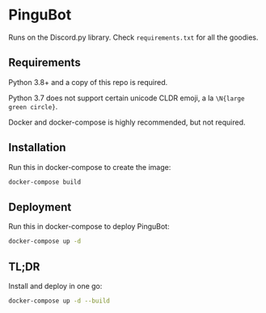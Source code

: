 # PinguBot
Runs on the Discord.py library. Check `requirements.txt` for all the goodies.

## Requirements
Python 3.8+ and a copy of this repo is required.

Python 3.7 does not support certain unicode CLDR emoji, a la `\N{large green circle}`.

Docker and docker-compose is highly recommended, but not required.

## Installation
Run this in docker-compose to create the image:
```bash
docker-compose build
```

## Deployment
Run this in docker-compose to deploy PinguBot: 
```bash
docker-compose up -d
```

## TL;DR
Install and deploy in one go:
```bash
docker-compose up -d --build
```
